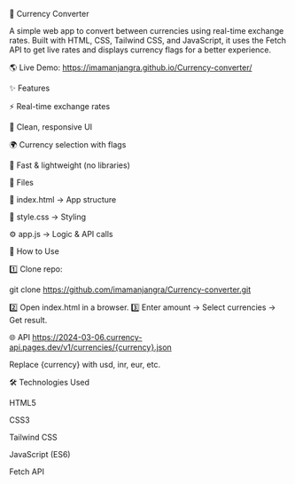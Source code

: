 💱 Currency Converter

A simple web app to convert between currencies using real-time exchange rates. Built with HTML, CSS, Tailwind CSS, and JavaScript, it uses the Fetch API to get live rates and displays currency flags for a better experience.

🌎 Live Demo: https://imamanjangra.github.io/Currency-converter/


✨ Features

⚡ Real-time exchange rates

🎨 Clean, responsive UI

🌍 Currency selection with flags

🚀 Fast & lightweight (no libraries)


📂 Files

📄 index.html → App structure

🎨 style.css → Styling

⚙️ app.js → Logic & API calls



🚀 How to Use

1️⃣ Clone repo:

git clone https://github.com/imamanjangra/Currency-converter.git


2️⃣ Open index.html in a browser.
3️⃣ Enter amount → Select currencies → Get result.



🌐 API
https://2024-03-06.currency-api.pages.dev/v1/currencies/{currency}.json


Replace {currency} with usd, inr, eur, etc.



🛠️ Technologies Used

HTML5

CSS3

Tailwind CSS

JavaScript (ES6)

Fetch API
